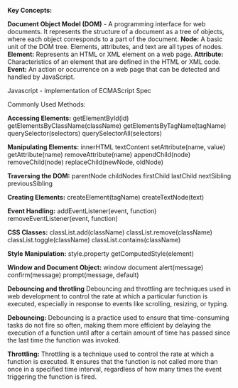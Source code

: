 **Key Concepts:**

**Document Object Model (DOM)** - A programming interface for web documents. It represents the structure of a document as a tree of objects, where each object corresponds to a part of the document.
**Node:** A basic unit of the DOM tree. Elements, attributes, and text are all types of nodes.
**Element:** Represents an HTML or XML element on a web page.
**Attribute:** Characteristics of an element that are defined in the HTML or XML code.
**Event:** An action or occurrence on a web page that can be detected and handled by JavaScript.

Javascript - implementation of ECMAScript Spec

Commonly Used Methods:

**Accessing Elements:**
getElementById(id)
getElementsByClassName(className)
getElementsByTagName(tagName)
querySelector(selectors)
querySelectorAll(selectors)

**Manipulating Elements:**
innerHTML
textContent
setAttribute(name, value)
getAttribute(name)
removeAttribute(name)
appendChild(node)
removeChild(node)
replaceChild(newNode, oldNode)

**Traversing the DOM:**
parentNode
childNodes
firstChild
lastChild
nextSibling
previousSibling

**Creating Elements:**
createElement(tagName)
createTextNode(text)

**Event Handling:**
addEventListener(event, function)
removeEventListener(event, function)

**CSS Classes:**
classList.add(className)
classList.remove(className)
classList.toggle(className)
classList.contains(className)

**Style Manipulation:**
style.property
getComputedStyle(element)

**Window and Document Object:**
window
document
alert(message)
confirm(message)
prompt(message, default)










**Debouncing and throtling**
Debouncing and throttling are techniques used in web development to control the rate at which a particular function is executed, especially in response to events like scrolling, resizing, or typing. 

**Debouncing:**
Debouncing is a practice used to ensure that time-consuming tasks do not fire so often, making them more efficient by delaying the execution of a function until after a certain amount of time has passed since the last time the function was invoked.

**Throttling:**
Throttling is a technique used to control the rate at which a function is executed. It ensures that the function is not called more than once in a specified time interval, regardless of how many times the event triggering the function is fired.